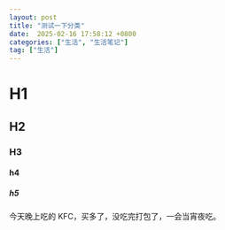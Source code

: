 ```yaml
---
layout: post
title: "测试一下分类"
date:  2025-02-16 17:58:12 +0800
categories: ["生活", "生活笔记"]
tag: ["生活"]
---
```


# H1

## H2

### H3

#### h4

##### h5

今天晚上吃的 KFC，买多了，没吃完打包了，一会当宵夜吃。